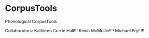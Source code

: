 CorpusTools
===========

Phonological CorpusTools


Collaborators:
Kathleen Currie Hall!!!
Kevin McMullin!!!!
Michael Fry!!!!!
